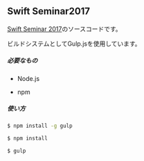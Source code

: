 ## Swift Seminar2017

[Swift Seminar 2017](http://code0-sh.github.io/SwiftSeminar2017/)のソースコードです。

ビルドシステムとしてGulp.jsを使用しています。

##### 必要なもの

- Node.js

- npm

##### 使い方

```bash
$ npm install -g gulp
```

```bash
$ npm install
```

```bash
$ gulp
```
